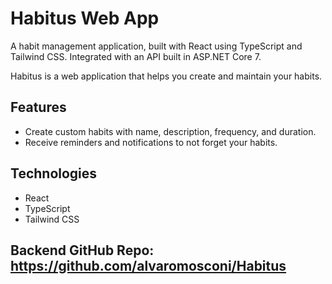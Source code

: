 # Habitus Web App

A habit management application, built with React using TypeScript and Tailwind CSS. Integrated with an API built in ASP.NET Core 7.

Habitus is a web application that helps you create and maintain your habits.

## Features 
- Create custom habits with name, description, frequency, and duration.
- Receive reminders and notifications to not forget your habits. 

## Technologies 
- React
- TypeScript
- Tailwind CSS

## Backend GitHub Repo: https://github.com/alvaromosconi/Habitus